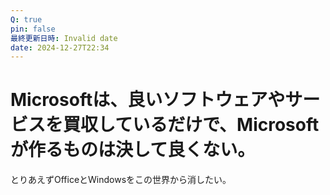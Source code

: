 ```yaml
---
Q: true
pin: false
最終更新日時: Invalid date
date: 2024-12-27T22:34
---
```

# Microsoftは、良いソフトウェアやサービスを買収しているだけで、Microsoftが作るものは決して良くない。

とりあえずOfficeとWindowsをこの世界から消したい。